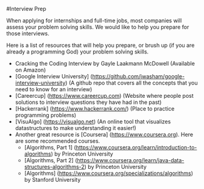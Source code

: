 #Interview Prep

When applying for internships and full-time jobs, most companies will assess your problem solving skills. We would like
to help you prepare for those interviews.

Here is a list of resources that will help you prepare, or brush up (if you are already a programming God) your problem solving skills.

* Cracking the Coding Interview by Gayle Laakmann McDowell (Available on Amazon)
* [Google Interview University] (https://github.com/jwasham/google-interview-university) (A github repo that covers all the concepts
  that you need to know for an interview)
* [Careercup] (https://www.careercup.com) (Website where people post solutions to interview
  questions they have had in the past)
* [Hackerrank] (https://www.hackerrank.com/) (Place to practice programming problems)
* [VisuAlgo] (https://visualgo.net)
  (An online tool that visualizes datastructures to make understanding it easier!)
* Another great resource is [Coursera] (https://www.coursera.org). Here are some recommended courses.
    * [Algorithms, Part 1] (https://www.coursera.org/learn/introduction-to-algorithms) by Princeton University
    * [Algorithms, Part 2] (https://www.coursera.org/learn/java-data-structures-algorithms-2) by Princeton University
    * [Algorithms] (https://www.coursera.org/specializations/algorithms) by Stanford University